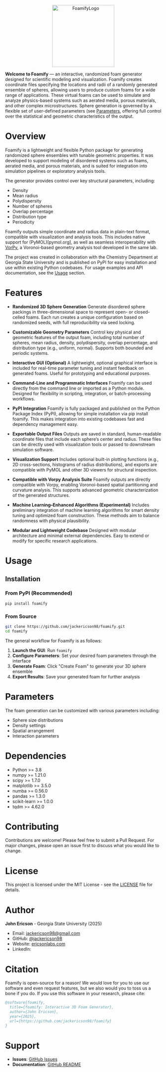 <p align="center">
   <img width="200" height="200" alt="FoamifyLogo" src="https://github.com/user-attachments/assets/a83da7fe-3259-4b1a-a97c-4a715a7d9d53" />
</p>

**Welcome to Foamify** — an interactive, randomized foam generator designed for scientific modeling and visualization. Foamify creates coordinate files specifying the locations and radii of a randomly generated ensemble of spheres, allowing users to produce custom foams for a wide range of applications. These virtual foams can be used to simulate and analyze physics-based systems such as aerated media, porous materials, and other complex microstructures. Sphere generation is governed by a flexible set of user-defined parameters (see [Parameters](#Parameters), offering full control over the statistical and geometric characteristics of the output.

# Overview

Foamify is a lightweight and flexible Python package for generating randomized sphere ensembles with tunable geometric properties. It was developed to support modeling of disordered systems such as foams, aerated media, and porous materials, and is suited for integration into simulation pipelines or exploratory analysis tools.

The generator provides control over key structural parameters, including:

- Density
- Mean radius
- Polydispersity
- Number of spheres
- Overlap percentage
- Distribution type
- Periodicity

Foamify outputs simple coordinate and radius data in plain-text format, compatible with visualization and analysis tools. This includes native support for (PyMOL)[pymol.org], as well as seamless interoperability with [VorPy](https://github.com/jackericson98/vorpy), a Voronoi-based geometry analysis tool developed in the same lab.

The project was created in collaboration with the Chemistry Department at Georgia State University and is published on PyPI for easy installation and use within existing Python codebases. For usage examples and API documentation, see the [Usage](#Usage) section. 

# Features

- **Randomized 3D Sphere Generation**
   Generate disordered sphere packings in three-dimensional space to represent open- or closed-celled foams. Each run creates a unique configuration based on randomized seeds, with full reproducibility via seed locking.

- **Customizable Geometry Parameters**
   Control key physical and geometric features of the output foam, including total number of spheres, mean radius, density, polydispersity, overlap percentage, and distribution type (e.g., uniform, normal). Supports both bounded and periodic systems.

- **Interactive GUI (Optional)**
   A lightweight, optional graphical interface is included for real-time parameter tuning and instant feedback on generated foams. Useful for prototyping and educational purposes.

- **Command-Line and Programmatic Interfaces**
   Foamify can be used directly from the command line or imported as a Python module. Designed for flexibility in scripting, integration, or batch-processing workflows.

- **PyPI Integration**
   Foamify is fully packaged and published on the Python Package Index (PyPI), allowing for simple installation via pip install foamify. This makes integration into existing codebases fast and dependency management easy.

- **Exportable Output Files**
   Outputs are saved in standard, human-readable coordinate files that include each sphere’s center and radius. These files can be directly used with visualization tools or passed to downstream simulation software.

- **Visualization Support**
   Includes optional built-in plotting functions (e.g., 2D cross-sections, histograms of radius distributions), and exports are compatible with PyMOL and other 3D viewers for structural inspection.

- **Compatible with Vorpy Analysis Suite**
   Foamify outputs are directly compatible with Vorpy, enabling Voronoi-based spatial partitioning and curvature analysis. This supports advanced geometric characterization of the generated structures.

- **Machine Learning–Enhanced Algorithms (Experimental)**
   Includes preliminary integration of machine learning algorithms for smart density tuning and optimized foam construction. These methods aim to balance randomness with physical plausibility.

- **Modular and Lightweight Codebase**
   Designed with modular architecture and minimal external dependencies. Easy to extend or modify for specific research applications.

<a name="Usage"></a>
# Usage

## Installation

### From PyPI (Recommended)

```bash
pip install foamify
```

### From Source

```bash
git clone https://github.com/jackericson98/foamify.git
cd foamify
```

The general workflow for Foamify is as follows:

1. **Launch the GUI**: Run `foamify`
2. **Configure Parameters**: Set your desired foam parameters through the interface
3. **Generate Foam**: Click "Create Foam" to generate your 3D sphere ensemble
4. **Export Results**: Save your generated foam for further analysis

<a name="Parameters"></a>
# Parameters

The foam generation can be customized with various parameters including:
- Sphere size distributions
- Density settings
- Spatial arrangement
- Interaction parameters

# Dependencies

- Python >= 3.8
- numpy >= 1.21.0
- scipy >= 1.7.0
- matplotlib >= 3.5.0
- numba >= 0.56.0
- pandas >= 1.3.0
- scikit-learn >= 1.0.0
- tqdm >= 4.62.0

# Contributing

Contributions are welcome! Please feel free to submit a Pull Request. For major changes, please open an issue first to discuss what you would like to change.

# License

This project is licensed under the MIT License - see the [LICENSE](LICENSE) file for details.

# Author

**John Ericson** - Georgia State University (2025)

- Email: jackericson98@gmail.com
- GitHub: [@jackericson98](https://github.com/jackericson98)
- Website: [ericsonlabs.com](https://www.ericsonlabs.com)
- LinkedIn: 

# Citation

Foamify is open-source for a reason! We would love for you to use our software and even request features, but we also would you to toss us a bone if you do. If you use this software in your research, please cite:

```bibtex
@software{foamify,
  title={foamify: Interactive 3D Foam Generator},
  author={John Ericson},
  year={2025},
  url={https://github.com/jackericson98/foamify}
}
```

# Support

- **Issues**: [GitHub Issues](https://github.com/jackericson98/foamify/issues)
- **Documentation**: [GitHub README](https://github.com/jackericson98/foamify#readme)

   
